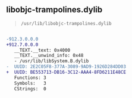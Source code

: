 ## libobjc-trampolines.dylib

> `/usr/lib/libobjc-trampolines.dylib`

```diff

-912.3.0.0.0
+912.7.0.0.0
   __TEXT.__text: 0x4000
   __TEXT.__unwind_info: 0x48
   - /usr/lib/libSystem.B.dylib
-  UUID: 2E2C05F8-377A-3089-9AD9-1926D284DD03
+  UUID: BE553713-DB16-3C12-AAA4-8FD6211E48CE
   Functions: 3
   Symbols:   3
   CStrings:  0

```
